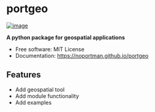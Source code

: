 # portgeo


[![image](https://img.shields.io/pypi/v/portgeo.svg)](https://pypi.python.org/pypi/portgeo)


**A python package for geospatial applications**


-   Free software: MIT License
-   Documentation: https://noportman.github.io/portgeo


## Features

-   Add geospatial tool
-   Add module functionality
-   Add examples

